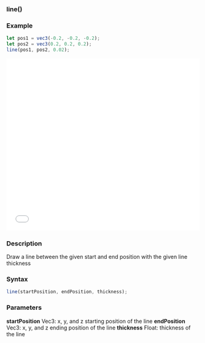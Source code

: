 ### line()

### Example
```js
let pos1 = vec3(-0.2, -0.2, -0.2);
let pos2 = vec3(0.2, 0.2, 0.2);
line(pos1, pos2, 0.02);
```

<iframe width="100%" height="450px" src="/sculpture/-LguKbv-eG-uzde919UQ?example=true&embed=true" frameborder="0"></iframe>

### Description
Draw a line between the given start and end position with the given line thickness

### Syntax
```js
line(startPosition, endPosition, thickness);
```

### Parameters
**startPosition** Vec3: x, y, and z starting position of the line
**endPosition** Vec3: x, y, and z ending position of the line
**thickness** Float: thickness of the line